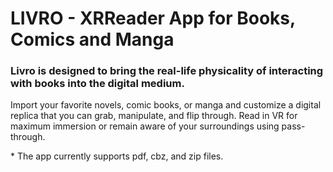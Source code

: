 # LIVRO - XRReader App for Books, Comics and Manga

### Livro is designed to bring the real-life physicality of interacting with books into the digital medium.

Import your favorite novels, comic books, or manga and customize a digital replica that you can grab, manipulate, and flip through. 
Read in VR for maximum immersion or remain aware of your surroundings using pass-through. 

\* The app currently supports pdf, cbz, and zip files.
